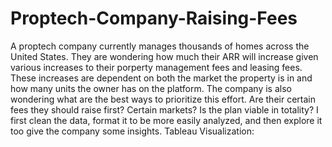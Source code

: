 # Proptech-Company-Raising-Fees
A proptech company currently manages thousands of homes across the United States. They are wondering how much their ARR will increase given various increases to their porperty management fees and leasing fees. These increases are dependent on both the market the property is in and how many units the owner has on the platform. The company is also wondering what are the best ways to prioritize this effort. Are their certain fees they should raise first? Certain markets? Is the plan viable in totality? 
I first clean the data, format it to be more easily analyzed, and then explore it too give the company some insights.
Tableau Visualization: 
